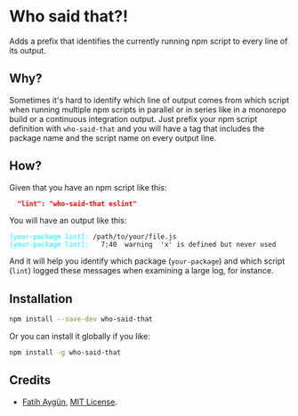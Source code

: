 # Who said that?!

Adds a prefix that identifies the currently running npm script to every line of its output.

## Why?
Sometimes it's hard to identify which line of output comes from which script when running multiple npm scripts in parallel or in series like in a monorepo build or a continuous integration output. Just prefix your npm script definition with `who-said-that` and you will have a tag that includes the package name and the script name on every output line.

## How?
Given that you have an npm script like this:

```json
  "lint": "who-said-that eslint"
```

You will have an output like this:

<pre><code><span style="color:cyan">[your-package lint]:</span> /path/to/your/file.js
<span style="color:cyan">[your-package lint]:</span>   7:40  warning  'x' is defined but never used
</code></pre>

And it will help you identify which package (`your-package`) and which script (`lint`) logged these messages when examining a large log, for instance.

## Installation
```sh
npm install --save-dev who-said-that
```

Or you can install it globally if you like:
```sh
npm install -g who-said-that
```

## Credits
- [Fatih Aygün](https://github.com/cyco130), [MIT License](https://opensource.org/licenses/MIT).